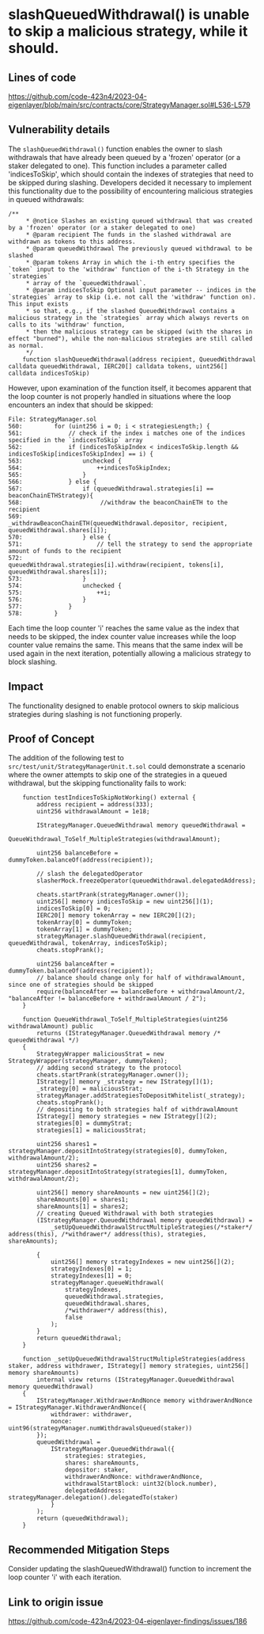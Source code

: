 # slashQueuedWithdrawal() is unable to skip a malicious strategy, while it should.

## Lines of code
https://github.com/code-423n4/2023-04-eigenlayer/blob/main/src/contracts/core/StrategyManager.sol#L536-L579

## Vulnerability details
The `slashQueuedWithdrawal()` function enables the owner to slash withdrawals that have already been queued by a 'frozen' operator (or a staker delegated to one). This function includes a parameter called 'indicesToSkip', which should contain the indexes of strategies that need to be skipped during slashing. Developers decided it necessary to implement this functionality due to the possibility of encountering malicious strategies in queued withdrawals:
```solidity
/**
     * @notice Slashes an existing queued withdrawal that was created by a 'frozen' operator (or a staker delegated to one)
     * @param recipient The funds in the slashed withdrawal are withdrawn as tokens to this address.
     * @param queuedWithdrawal The previously queued withdrawal to be slashed
     * @param tokens Array in which the i-th entry specifies the `token` input to the 'withdraw' function of the i-th Strategy in the `strategies`
     * array of the `queuedWithdrawal`.
     * @param indicesToSkip Optional input parameter -- indices in the `strategies` array to skip (i.e. not call the 'withdraw' function on). This input exists
     * so that, e.g., if the slashed QueuedWithdrawal contains a malicious strategy in the `strategies` array which always reverts on calls to its 'withdraw' function,
     * then the malicious strategy can be skipped (with the shares in effect "burned"), while the non-malicious strategies are still called as normal.
     */
    function slashQueuedWithdrawal(address recipient, QueuedWithdrawal calldata queuedWithdrawal, IERC20[] calldata tokens, uint256[] calldata indicesToSkip)
```
However, upon examination of the function itself, it becomes apparent that the loop counter is not properly handled in situations where the loop encounters an index that should be skipped:
```solidity
File: StrategyManager.sol
560:         for (uint256 i = 0; i < strategiesLength;) {
561:             // check if the index i matches one of the indices specified in the `indicesToSkip` array
562:             if (indicesToSkipIndex < indicesToSkip.length && indicesToSkip[indicesToSkipIndex] == i) { 
563:                 unchecked {
564:                     ++indicesToSkipIndex;
565:                 }
566:             } else {
567:                 if (queuedWithdrawal.strategies[i] == beaconChainETHStrategy){
568:                      //withdraw the beaconChainETH to the recipient
569:                     _withdrawBeaconChainETH(queuedWithdrawal.depositor, recipient, queuedWithdrawal.shares[i]);
570:                 } else {
571:                     // tell the strategy to send the appropriate amount of funds to the recipient
572:                     queuedWithdrawal.strategies[i].withdraw(recipient, tokens[i], queuedWithdrawal.shares[i]);
573:                 }
574:                 unchecked {
575:                     ++i;
576:                 }
577:             }
578:         }
```
Each time the loop counter 'i' reaches the same value as the index that needs to be skipped, the index counter value increases while the loop counter value remains the same. This means that the same index will be used again in the next iteration, potentially allowing a malicious strategy to block slashing.

## Impact
The functionality designed to enable protocol owners to skip malicious strategies during slashing is not functioning properly.

## Proof of Concept
The addition of the following test to `src/test/unit/StrategyManagerUnit.t.sol` could demonstrate a scenario where the owner attempts to skip one of the strategies in a queued withdrawal, but the skipping functionality fails to work:
```solidity
    function testIndicesToSkipNotWorking() external {
        address recipient = address(333);
        uint256 withdrawalAmount = 1e18;

        IStrategyManager.QueuedWithdrawal memory queuedWithdrawal =
            QueueWithdrawal_ToSelf_MultipleStrategies(withdrawalAmount);

        uint256 balanceBefore = dummyToken.balanceOf(address(recipient));

        // slash the delegatedOperator
        slasherMock.freezeOperator(queuedWithdrawal.delegatedAddress);

        cheats.startPrank(strategyManager.owner());
        uint256[] memory indicesToSkip = new uint256[](1);
        indicesToSkip[0] = 0;
        IERC20[] memory tokenArray = new IERC20[](2);
        tokenArray[0] = dummyToken;
        tokenArray[1] = dummyToken;
        strategyManager.slashQueuedWithdrawal(recipient, queuedWithdrawal, tokenArray, indicesToSkip);
        cheats.stopPrank();

        uint256 balanceAfter = dummyToken.balanceOf(address(recipient));
        // balance should change only for half of withdrawalAmount, since one of strategies should be skipped
        require(balanceAfter == balanceBefore + withdrawalAmount/2, "balanceAfter != balanceBefore + withdrawalAmount / 2");
    }

    function QueueWithdrawal_ToSelf_MultipleStrategies(uint256 withdrawalAmount) public
        returns (IStrategyManager.QueuedWithdrawal memory /* queuedWithdrawal */)
    {
        StrategyWrapper maliciousStrat = new StrategyWrapper(strategyManager, dummyToken);
        // adding second strategy to the protocol 
        cheats.startPrank(strategyManager.owner());
        IStrategy[] memory _strategy = new IStrategy[](1);
        _strategy[0] = maliciousStrat;
        strategyManager.addStrategiesToDepositWhitelist(_strategy);
        cheats.stopPrank();
        // depositing to both strategies half of withdrawalAmount
        IStrategy[] memory strategies = new IStrategy[](2);
        strategies[0] = dummyStrat;
        strategies[1] = maliciousStrat;

        uint256 shares1 = strategyManager.depositIntoStrategy(strategies[0], dummyToken, withdrawalAmount/2);
        uint256 shares2 = strategyManager.depositIntoStrategy(strategies[1], dummyToken, withdrawalAmount/2);

        uint256[] memory shareAmounts = new uint256[](2);
        shareAmounts[0] = shares1;
        shareAmounts[1] = shares2;
        // creating Queued Withdrawal with both strategies
        (IStrategyManager.QueuedWithdrawal memory queuedWithdrawal) =
            _setUpQueuedWithdrawalStructMultipleStrategies(/*staker*/ address(this), /*withdrawer*/ address(this), strategies, shareAmounts);

        {
            uint256[] memory strategyIndexes = new uint256[](2);
            strategyIndexes[0] = 1;
            strategyIndexes[1] = 0;
            strategyManager.queueWithdrawal(
                strategyIndexes,
                queuedWithdrawal.strategies,
                queuedWithdrawal.shares,
                /*withdrawer*/ address(this),
                false
            );
        }
        return queuedWithdrawal;
    }

    function _setUpQueuedWithdrawalStructMultipleStrategies(address staker, address withdrawer, IStrategy[] memory strategies, uint256[] memory shareAmounts)
        internal view returns (IStrategyManager.QueuedWithdrawal memory queuedWithdrawal)
    {
        IStrategyManager.WithdrawerAndNonce memory withdrawerAndNonce = IStrategyManager.WithdrawerAndNonce({
            withdrawer: withdrawer,
            nonce: uint96(strategyManager.numWithdrawalsQueued(staker))
        });
        queuedWithdrawal = 
            IStrategyManager.QueuedWithdrawal({
                strategies: strategies,
                shares: shareAmounts,
                depositor: staker,
                withdrawerAndNonce: withdrawerAndNonce,
                withdrawalStartBlock: uint32(block.number),
                delegatedAddress: strategyManager.delegation().delegatedTo(staker)
            }
        );
        return (queuedWithdrawal);
    }
```
## Recommended Mitigation Steps
Consider updating the slashQueuedWithdrawal() function to increment the loop counter 'i' with each iteration.

## Link to origin issue
https://github.com/code-423n4/2023-04-eigenlayer-findings/issues/186